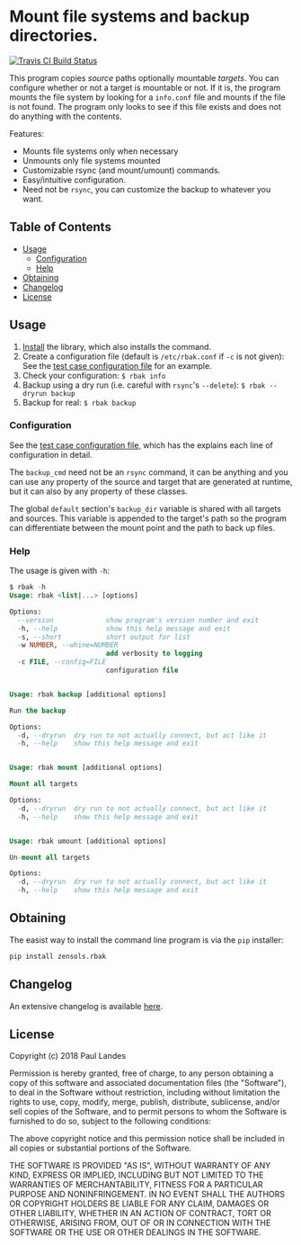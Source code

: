 # Mount file systems and backup directories.

[![Travis CI Build Status][travis-badge]][travis-link]

This program copies *source* paths optionally mountable *targets*.  You can
configure whether or not a target is mountable or not.  If it is, the program
mounts the file system by looking for a `info.conf` file and mounts if the file
is not found.  The program only looks to see if this file exists and does not
do anything with the contents.

Features:

* Mounts file systems only when necessary
* Unmounts only file systems mounted
* Customizable rsync (and mount/umount) commands.
* Easy/intuitive configuration.
* Need not be `rsync`, you can customize the backup to whatever you want.


<!-- markdown-toc start - Don't edit this section. Run M-x markdown-toc-refresh-toc -->
## Table of Contents

- [Usage](#usage)
    - [Configuration](#configuration)
    - [Help](#help)
- [Obtaining](#obtaining)
- [Changelog](#changelog)
- [License](#license)

<!-- markdown-toc end -->


## Usage

1. [Install](#obtaining) the library, which also installs the command.
2. Create a configuration file (default is `/etc/rbak.conf` if `-c` is not
   given): See the [test case configuration file] for an example.
3. Check your configuration: `$ rbak info`
4. Backup using a dry run (i.e. careful with `rsync`'s `--delete`): `$ rbak
   --dryrun backup`
5. Backup for real: `$ rbak backup`


### Configuration

See the [test case configuration file], which has the explains each line of
configuration in detail.

The `backup_cmd` need not be an `rsync` command, it can be anything
and you can use any property of the source and target that are generated at
runtime, but it can also by any property of these classes.

The global `default` section's `backup_dir` variable is shared with all targets
and sources.  This variable is appended to the target's path so the program can
differentiate between the mount point and the path to back up files.


### Help

The usage is given with `-h`:

```sql
$ rbak -h
Usage: rbak <list|...> [options]

Options:
  --version             show program's version number and exit
  -h, --help            show this help message and exit
  -s, --short           short output for list
  -w NUMBER, --whine=NUMBER
                        add verbosity to logging
  -c FILE, --config=FILE
                        configuration file


Usage: rbak backup [additional options]

Run the backup

Options:
  -d, --dryrun  dry run to not actually connect, but act like it
  -h, --help    show this help message and exit


Usage: rbak mount [additional options]

Mount all targets

Options:
  -d, --dryrun  dry run to not actually connect, but act like it
  -h, --help    show this help message and exit


Usage: rbak umount [additional options]

Un-mount all targets

Options:
  -d, --dryrun  dry run to not actually connect, but act like it
  -h, --help    show this help message and exit
```


## Obtaining

The easist way to install the command line program is via the `pip` installer:
```bash
pip install zensols.rbak
```



## Changelog

An extensive changelog is available [here](CHANGELOG.md).


## License

Copyright (c) 2018 Paul Landes

Permission is hereby granted, free of charge, to any person obtaining a copy of
this software and associated documentation files (the "Software"), to deal in
the Software without restriction, including without limitation the rights to
use, copy, modify, merge, publish, distribute, sublicense, and/or sell copies
of the Software, and to permit persons to whom the Software is furnished to do
so, subject to the following conditions:

The above copyright notice and this permission notice shall be included in all
copies or substantial portions of the Software.

THE SOFTWARE IS PROVIDED "AS IS", WITHOUT WARRANTY OF ANY KIND, EXPRESS OR
IMPLIED, INCLUDING BUT NOT LIMITED TO THE WARRANTIES OF MERCHANTABILITY,
FITNESS FOR A PARTICULAR PURPOSE AND NONINFRINGEMENT. IN NO EVENT SHALL THE
AUTHORS OR COPYRIGHT HOLDERS BE LIABLE FOR ANY CLAIM, DAMAGES OR OTHER
LIABILITY, WHETHER IN AN ACTION OF CONTRACT, TORT OR OTHERWISE, ARISING FROM,
OUT OF OR IN CONNECTION WITH THE SOFTWARE OR THE USE OR OTHER DEALINGS IN THE
SOFTWARE.


<!-- links -->
[test case configuration file]: test-resources/rbak.conf

[travis-link]: https://travis-ci.org/plandes/rbak
[travis-badge]: https://travis-ci.org/plandes/rbak.svg?branch=master
